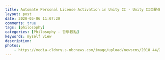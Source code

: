 ```yaml
---
title: Automate Personal License Activation in Unity CI - Unity CI自動化個人版授權
layout: post
date: 2020-05-06 11:07:20
comments: true
tags: [philosophy]
categories: [Philosophy - 哲學觀點]
keywords: myself view
description: 
photos:
	- https://media-cldnry.s-nbcnews.com/image/upload/newscms/2018_44/2625791/181031-depression-mn-1030.jpg
---
```



